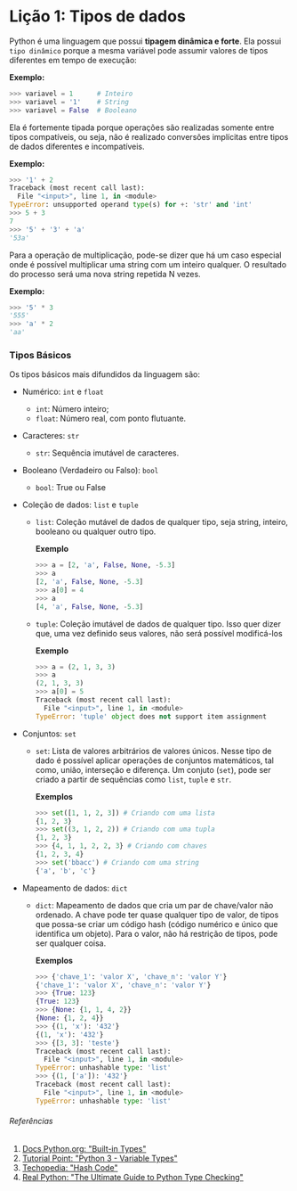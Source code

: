 # Lição 1: Tipos de dados
Python é uma linguagem que possui **tipagem dinâmica e forte**. Ela possui `tipo dinâmico` porque a mesma variável pode
assumir valores de tipos diferentes em tempo de execução:

**Exemplo:**
```python
>>> variavel = 1      # Inteiro
>>> variavel = '1'    # String
>>> variavel = False  # Booleano
```

Ela é fortemente tipada porque operações são realizadas somente entre tipos compatíveis, ou seja, não é realizado
conversões implícitas entre tipos de dados diferentes e incompatíveis.

**Exemplo:**
```python
>>> '1' + 2
Traceback (most recent call last):
  File "<input>", line 1, in <module>
TypeError: unsupported operand type(s) for +: 'str' and 'int'
>>> 5 + 3
7
>>> '5' + '3' + 'a'
'53a'
```

Para a operação de multiplicação, pode-se dizer que há um caso especial onde é possível multiplicar uma string com um
inteiro qualquer. O resultado do processo será uma nova string repetida N vezes.

**Exemplo:**
```python
>>> '5' * 3
'555'
>>> 'a' * 2
'aa'
```

### Tipos Básicos
Os tipos básicos mais difundidos da linguagem são:

* Numérico: `int` e `float`
    * `int`: Número inteiro;
    * `float`: Número real, com ponto flutuante.
* Caracteres: `str`
    * `str`: Sequência imutável de caracteres.
* Booleano (Verdadeiro ou Falso): `bool`
    * `bool`: True ou False
* Coleção de dados: `list` e `tuple`
    * `list`: Coleção mutável  de dados de qualquer tipo, seja string, inteiro, booleano ou qualquer outro tipo.
    
        **Exemplo**
        ```python
        >>> a = [2, 'a', False, None, -5.3]
        >>> a
        [2, 'a', False, None, -5.3]
        >>> a[0] = 4
        >>> a
        [4, 'a', False, None, -5.3]
        ```
    * `tuple`: Coleção imutável  de dados de qualquer tipo. Isso quer dizer que, uma vez definido seus valores, não será 
    possível modificá-los
        
        **Exemplo**
        ```python
        >>> a = (2, 1, 3, 3)
        >>> a
        (2, 1, 3, 3)
        >>> a[0] = 5
        Traceback (most recent call last):
          File "<input>", line 1, in <module>
        TypeError: 'tuple' object does not support item assignment
        ```
* Conjuntos: `set`
    * `set`: Lista de valores arbitrários de valores únicos. Nesse tipo de dado é possível aplicar operações de 
    conjuntos matemáticos, tal como, união, interseção e diferença. Um conjuto (`set`), pode ser criado a partir de
    sequências como `list`, `tuple` e `str`.
        
        **Exemplos**
        ```python
        >>> set([1, 1, 2, 3]) # Criando com uma lista
        {1, 2, 3}
        >>> set((3, 1, 2, 2)) # Criando com uma tupla
        {1, 2, 3}
        >>> {4, 1, 1, 2, 2, 3} # Criando com chaves
        {1, 2, 3, 4}
        >>> set('bbacc') # Criando com uma string
        {'a', 'b', 'c'}
        ```
 
* Mapeamento de dados: `dict`
    * `dict`: Mapeamento de dados que cria um par de chave/valor não ordenado. A chave pode ter quase qualquer tipo de 
    valor, de tipos que possa-se criar um código hash (código numérico e único que identifica um objeto). Para o valor,
    não há restrição de tipos, pode ser qualquer coisa.
        
        **Exemplos**
        ```python
        >>> {'chave_1': 'valor X', 'chave_n': 'valor Y'}
        {'chave_1': 'valor X', 'chave_n': 'valor Y'}
        >>> {True: 123}
        {True: 123}
        >>> {None: {1, 1, 4, 2}}
        {None: {1, 2, 4}}
        >>> {(1, 'x'): '432'}
        {(1, 'x'): '432'}
        >>> {[3, 3]: 'teste'}
        Traceback (most recent call last):
          File "<input>", line 1, in <module>
        TypeError: unhashable type: 'list'
        >>> {(1, ['a']): '432'}
        Traceback (most recent call last):
          File "<input>", line 1, in <module>
        TypeError: unhashable type: 'list'
        ```
    
###### Referências
1. [Docs Python.org: "Built-in Types"](https://docs.python.org/3/library/stdtypes.html#numeric-types-int-float-complex)
2. [Tutorial Point: "Python 3 - Variable Types"](https://www.tutorialspoint.com/python3/python_variable_types.htm)
3. [Techopedia: "Hash Code"](https://www.techopedia.com/definition/25432/hash-code)
4. [Real Python: "The Ultimate Guide to Python Type Checking"](https://realpython.com/python-type-checking/)
